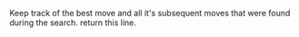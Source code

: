 Keep track of the best move and all it's subsequent moves that were found during the search. return this line.